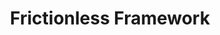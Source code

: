 ---
layout: default
authors: frictionless data
description: Frictionless is a framework to describe, extract, validate, and transform
  tabular data, available as a Python library. It supports working with data in a
  standardised and reproducible way by improving data quality and consistency.
documentation: https://framework.frictionlessdata.io/docs/guides/introduction/
location: https://framework.frictionlessdata.io/
shortname: frictionless_framework
tags: reproducibility
terms_of_use: MIT License
title: Frictionless Framework
uuid: d5e6e419-faf0-4672-bb87-0da1cb8dfa35
---